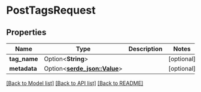 # PostTagsRequest

## Properties

Name | Type | Description | Notes
------------ | ------------- | ------------- | -------------
**tag_name** | Option<**String**> |  | [optional]
**metadata** | Option<[**serde_json::Value**](.md)> |  | [optional]

[[Back to Model list]](../README.md#documentation-for-models) [[Back to API list]](../README.md#documentation-for-api-endpoints) [[Back to README]](../README.md)


